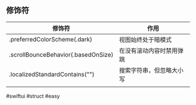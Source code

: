 ## 修饰符

| 修饰符                                 | 作用           |
| ----------------------------------- | ------------ |
| .preferredColorScheme(.dark)<br>    | 视图始终处于暗模式    |
| .scrollBounceBehavior(.basedOnSize) | 在没有滚动内容时禁用弹跳 |
| .localizedStandardContains("")      | 搜索字符串，但忽略大小写 |
|                                     |              |

#swiftui #struct #easy 